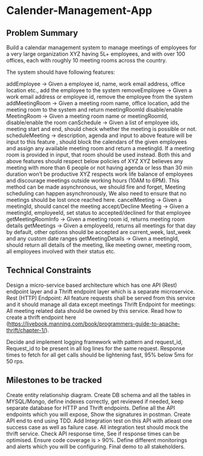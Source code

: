 # Calender-Management-App


## Problem Summary

Build a calendar management system to manage meetings of employees for a very large organization  XYZ having 5L+ employees, and with over 100 offices, each with roughly 10 meeting rooms across the country.

The system should have following features:

addEmployee -> Given a employee id, name, work email address, office location etc., add the employee to the system
removeEmployee -> Given a work email address or employee id, remove the employee from the system
addMeetingRoom -> Given a meeting room name, office location, add the meeting room to the system and return meetingRoomId
disable/enable MeetingRoom -> Given a meeting room name or meetingRoomId, disable/enable the room
canSchedule -> Given a list of employee ids, meeting start and end, should check whether the meeting is possible or not.
scheduleMeeting -> description, agenda and input to above feature will be input to this feature , should block the calendars of the given employees and assign any available meeting room and return a meetingId. If a meeting room is provided in input, that room should be used instead. Both this and above features should respect below policies of XYZ
XYZ believes any meeting with more than 6 people or not having agenda or less than 30 min duration won’t be productive
XYZ respects work life balance of employees and discourage meetings outside working hours (10AM to 6PM).
This method can be made asynchronous, we should fire and forget, Meeting scheduling can happen asynchronously, We also need to ensure that no meetings should be lost once reached here.
cancelMeeting -> Given a meetingId, should cancel the meeting
accept/Decline Meeting -> Given a meetingId, employeeId, set status to accepted/declined for that employee
getMeetingRoomInfo -> Given a meeting room id, returns meeting room details
getMeetings -> Given a employeeId, returns all meetings for that day by default, other options should be accepted are current_week, last_week and any custom date ranges
getMeetingDetails -> Given a meetingId, should return all details of the meeting, like meeting owner, meeting room, all employees involved with their status etc.


## Technical Constraints
Design a micro-service based architecture which has one API (Rest) endpoint layer and a Thrift endpoint layer which is a separate microservice.
Rest (HTTP) Endpoint: All feature requests shall be served from this service and it should manage all data except meetings
Thrift  Endpoint for meetings: All meeting related data should be owned by this service. Read how to create a thrift endpoint here (https://livebook.manning.com/book/programmers-guide-to-apache-thrift/chapter-1/). 






Decide and implement logging framework with pattern and request_id, Request_id to be present in all log lines for the same request.
Response times to fetch for all get calls should be lightening fast, 95% below 5ms for 50 rps.


## Milestones to be tracked
Create entity relationship diagram.
Create DB schema and all the tables in MYSQL/Mongo, define indexes correctly, get reviewed if needed, keep separate database for HTTP and Thrift endpoints.
Define all the API endpoints which you will expose, Show the signatures in postman.
Create API end to end using TDD.
Add Integration test on this API with atleast one success case as well as failure case.
All integration test should mock the thrift service.
Check API response time, See if response times can be optimised.
Ensure code coverage is > 90%.
Define different monitorings and alerts which you will be configuring. 
Final demo to all stakeholders.
